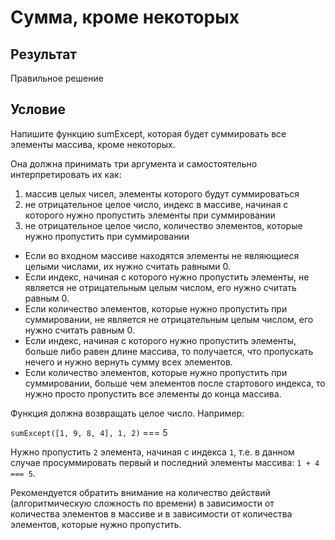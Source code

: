 # Сумма, кроме некоторых

## Результат
Правильное решение


## Условие
Напишите функцию sumExcept, которая будет суммировать все элементы массива, кроме некоторых.

Она должна принимать три аргумента и самостоятельно интерпретировать их как:

1. массив целых чисел, элементы которого будут суммироваться
2. не отрицательное целое число, индекс в массиве, начиная с которого нужно пропустить элементы при суммировании
3. не отрицательное целое число, количество элементов, которые нужно пропустить при суммировании
- Если во входном массиве находятся элементы не являющиеся целыми числами, их нужно считать равными 0.
- Если индекс, начиная с которого нужно пропустить элементы, не является не отрицательным целым числом, его нужно считать равным 0.
- Если количество элементов, которые нужно пропустить при суммировании, не является не отрицательным целым числом, его нужно считать равным 0.
- Если индекс, начиная с которого нужно пропустить элементы, больше либо равен длине массива, то получается, что пропускать нечего и нужно вернуть сумму всех элементов.
- Если количество элементов, которые нужно пропустить при суммировании, больше чем элементов после стартового индекса, то нужно просто пропустить все элементы до конца массива.

Функция должна возвращать целое число. Например:

`sumExcept([1, 9, 8, 4], 1, 2)` === 5

Нужно пропустить `2` элемента, начиная с индекса `1`, т.е. в данном случае просуммировать первый и последний элементы массива: `1 + 4 === 5`.

Рекомендуется обратить внимание на количество действий (алгоритмическую сложность по времени) в зависимости от количества элементов в массиве и в зависимости от количества элементов, которые нужно пропустить.

